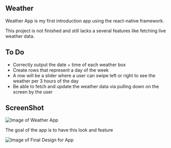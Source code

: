 ## Weather
Weather App is my first introduction app using the react-native framework.

This project is not finished and still lacks a several features like fetching live weather data.

## To Do
* Correctly output the date + time of each weather box
* Create rows that represent a day of the week
* A row will be a slider where a user can swipe left or right to see the weather per 3 hours of the day
* Be able to fetch and update the weather data via pulling down on the screen by the user


## ScreenShot

![Image of Weather App](https://i.imgur.com/5n9Z2Kj.png)

The goal of the app is to have this look and feature

![Image of Final Design for App](https://i.imgur.com/yXgtGHX.jpg)
